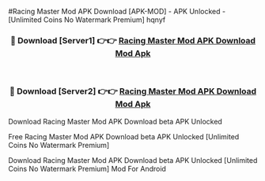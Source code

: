 #Racing Master Mod APK Download [APK-MOD] - APK Unlocked - [Unlimited Coins No Watermark Premium] hqnyf



<div align="center">

<h3>🔴 Download [Server1] 👉👉 <a href="https://momento.my/?title=Racing_Master_Mod_APK_Download">Racing Master Mod APK Download Mod Apk</a></h3><br>

<h3>🔴 Download [Server2] 👉👉 <a href="https://momento.my/?title=Racing_Master_Mod_APK_Download">Racing Master Mod APK Download Mod Apk</a></h3>
</div>



Download Racing Master Mod APK Download beta APK Unlocked

Free Racing Master Mod APK Download beta APK Unlocked [Unlimited Coins No Watermark Premium]

Download Racing Master Mod APK Download beta APK Unlocked [Unlimited Coins No Watermark Premium] Mod For Android
